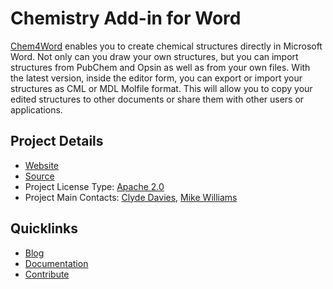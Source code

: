 # Chemistry Add-in for Word

[Chem4Word](http://www.chem4word.co.uk/) enables you to create chemical structures directly in 
Microsoft Word.  Not only can you draw your own structures, but you can import structures from 
PubChem and Opsin as well as from your own files.  With the latest version, inside the editor 
form, you can export or import your structures as CML or MDL Molfile format. 
This will allow you to copy your edited structures to other documents or share them with 
other users or applications.

## Project Details

* [Website](http://www.chem4word.co.uk/)
* [Source](https://github.com/Chem4Word/Version2)
* Project License Type: [Apache 2.0](https://github.com/Chem4Word/Version2/blob/master/Licence.md)
* Project Main Contacts: [Clyde Davies](https://github.com/deadlyvices), [Mike Williams](https://github.com/MikeWilliams-UK) 

## Quicklinks

* [Blog](http://www.chem4word.co.uk/category/news/)
* [Documentation](https://chem4word.codeplex.com/documentation)
* [Contribute](https://chem4word.codeplex.com/)
